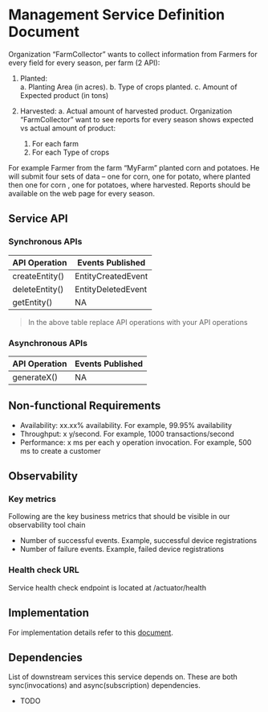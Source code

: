 # Management Service Definition Document

Organization “FarmCollector”  wants to collect information from Farmers for every field for every season, per farm (2 API):
1. Planted:   	
   a. Planting Area (in acres).
   b. Type of crops planted.
   c. Amount of Expected product (in tons)

2. Harvested:
   a. Actual amount of harvested product.
   Organization “FarmCollector”  want to see reports for every season shows expected vs actual amount of product:
    1. For each farm
    2. For each Type of crops

For example Farmer from the farm “MyFarm” planted corn and potatoes. He will submit four sets of data – one for corn, one for potato, where planted then one for corn , one for potatoes, where harvested.
Reports should be available on the web page for every season.

## Service API

### Synchronous APIs

| API Operation  | Events Published   |
|----------------|--------------------|
| createEntity() | EntityCreatedEvent |
| deleteEntity() | EntityDeletedEvent |
| getEntity()    | NA                 |

> In the above table replace API operations with your API operations

### Asynchronous APIs

| API Operation | Events Published |
|---------------|------------------|
| generateX()   | NA               |

## Non-functional Requirements

* Availability: xx.xx% availability. For example, 99.95% availability
* Throughput: x y/second. For example, 1000 transactions/second
* Performance: x ms per each y operation invocation. For example, 500 ms to create a customer

## Observability

### Key metrics

Following are the key business metrics that should be visible in our observability tool chain

* Number of successful events. Example, successful device registrations
* Number of failure events. Example, failed device registrations

### Health check URL

Service health check endpoint is located at /actuator/health

## Implementation

For implementation details refer to this [document](./02-design.md).

## Dependencies

List of downstream services this service depends on. These are both sync(invocations) and async(subscription)
dependencies.

* TODO
